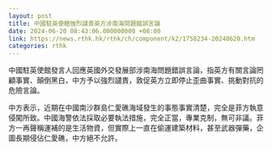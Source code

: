 ```yaml
---
layout: post
title: 中國駐英使館強烈譴責英方涉南海問題錯誤言論
date: 2024-06-20 08:43:06.000000000 +08:00
link: https://news.rthk.hk/rthk/ch/component/k2/1758234-20240620.htm
categories: rthk
---
```


中國駐英使館發言人回應英國外交發展部涉南海問題錯誤言論，指英方有關言論罔顧事實、顛倒黑白，中方予以強烈譴責，敦促英方立即停止歪曲事實、挑動對抗的危險言論。

中方表示，近期在中國南沙群島仁愛礁海域發生的事態事實清楚，完全是菲方執意侵闖所致。中國海警依法採取必要執法措施，完全正當，專業克制，無可非議。菲方一再聲稱運補的是生活物資，但實際上一直在偷運建築材料，甚至武器彈藥，企圖長期侵佔仁愛礁，中方絕不允許。
